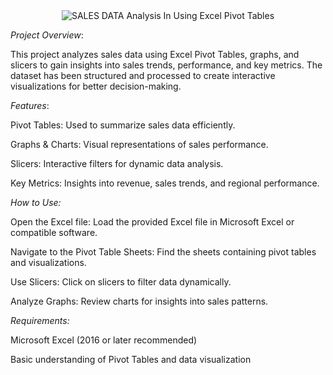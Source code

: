 <div align="center">
  <img src="https://img.shields.io/badge/SALES%20DATA%20Analysis%20-Excel%20Pivot%20Tables-red?style=for-the-badge" alt="SALES DATA Analysis In Using Excel Pivot Tables">
</div>








_Project Overview_:

This project analyzes sales data using Excel Pivot Tables, graphs, and slicers to gain insights into sales trends, performance, and key metrics. The dataset has been structured and processed to create interactive visualizations for better decision-making.

_Features_:

Pivot Tables: Used to summarize sales data efficiently.

Graphs & Charts: Visual representations of sales performance.

Slicers: Interactive filters for dynamic data analysis.

Key Metrics: Insights into revenue, sales trends, and regional performance.

_How to Use:_

Open the Excel file: Load the provided Excel file in Microsoft Excel or compatible software.

Navigate to the Pivot Table Sheets: Find the sheets containing pivot tables and visualizations.

Use Slicers: Click on slicers to filter data dynamically.

Analyze Graphs: Review charts for insights into sales patterns.

_Requirements:_

Microsoft Excel (2016 or later recommended)

Basic understanding of Pivot Tables and data visualization

